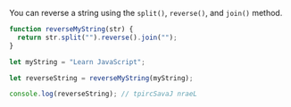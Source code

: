 You can reverse a string using the `split()`, `reverse()`, and `join()` method.

```javascript
function reverseMyString(str) {
  return str.split("").reverse().join("");
}

let myString = "Learn JavaScript";

let reverseString = reverseMyString(myString);

console.log(reverseString); // tpircSavaJ nraeL
``` 